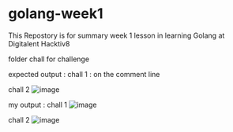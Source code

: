 ﻿# golang-week1

This Repostory is for summary week 1 lesson in learning Golang at Digitalent Hacktiv8

folder chall for challenge

expected output :
chall 1 :
on the comment line

chall 2
![image](https://user-images.githubusercontent.com/86141998/224609423-8ddcf016-6d3a-4b72-b2c5-14dd6e859e65.png)

my output :
chall 1 
![image](https://user-images.githubusercontent.com/86141998/224609271-32d06b45-f915-4a9d-9a0b-56de0b0915fd.png)

chall 2 
![image](https://user-images.githubusercontent.com/86141998/224609644-e4ff14ac-fd56-42f7-b696-1a7dff2c330e.png)

